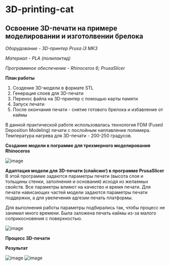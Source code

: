 # 3D-printing-cat
**Освоение 3D-печати на примере моделировании и изготолвении брелока**
--------------------------
*Оборудование - 3D-принтер Prusa i3 MK3*

*Материал - PLA (полилактид)*

*Программное обеспечение - Rhinoceros 6; PrusaSlicer*

**План работы**
1. Создение 3D-модели в формате STL
2. Генерация слоев для 3D-печати 
3. Перенос файла на 3D-принтер с помощью карты памяти
4. Запуск печати
5. После окончания печати - снятие готового брелока и избавление от каймы

В данной практической работе использовалась технология FDM (Fused Deposition Modeling) печати с послойным наплавление полимера. 
Температура нагрева для 3D-печати - 200-250 градусов.

**Создание модели в пограмме для трехмерного моделирования Rhinoceros**

![image](photo1695388512)

**Адаптация модели для 3D-печати (слайсинг) в программе PrusaSlicer**
В этой программе задаются параметры печати (высота слоя и тольщины стенки, заполнения и основания) исходя из желаемых свойств. 
Все параметры влияют на качество и время печати.
Для печати нависающих частей модели задаются параметры печати поддержки, а для увелечения адгезии печать платформы.

Для выполнения работы параметры подбирались так, чтобы процесс не занимал много времени. 
Была заложена печать каймы из-за малого соприкосновения с поверхностью.

![image](photo1695388477)

**Процесс 3D-печати**

**Результат**

![image](photo1695388641)
![image](photo1695388641 (1))


